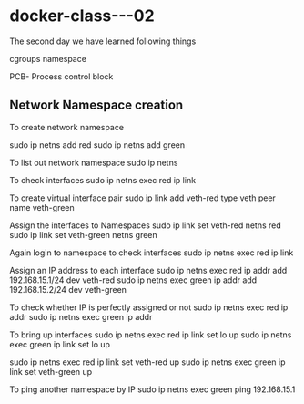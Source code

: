 # docker-class---02

The second day we have learned following things

cgroups
namespace

PCB- Process control block

Network Namespace creation
-

To create network namespace

sudo ip netns add red
sudo ip netns add green

To list out network namespace
sudo ip netns 

To check interfaces
sudo ip netns exec red ip link


To create virtual interface pair
sudo ip link add veth-red type veth peer name veth-green

Assign the interfaces to Namespaces
sudo ip link set veth-red netns red
sudo ip link set veth-green netns green

Again login to namespace to check interfaces
sudo ip netns exec red ip link


Assign an IP address to each interface
sudo ip netns exec red ip addr add 192.168.15.1/24 dev veth-red
sudo ip netns exec green ip addr add 192.168.15.2/24 dev veth-green

To check whether IP is perfectly assigned or not
sudo ip netns exec red ip addr
sudo ip netns exec green ip addr

To bring up interfaces
sudo ip netns exec red ip link set lo up
sudo ip netns exec green ip link set lo up

sudo ip netns exec red ip link set veth-red up
sudo ip netns exec green ip link set veth-green up

 
To ping another namespace by IP
sudo ip netns exec green ping 192.168.15.1
